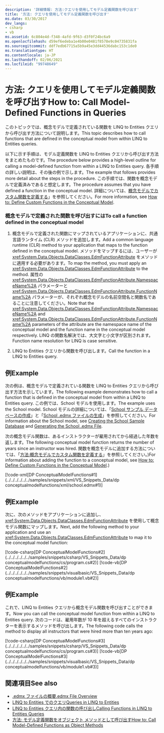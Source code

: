 ```yaml
---
description: '詳細情報: 方法:クエリを使用してモデル定義関数を呼び出す'
title: '方法: クエリを使用してモデル定義関数を呼び出す'
ms.date: 03/30/2017
dev_langs:
- csharp
- vb
ms.assetid: 6c804e4d-f348-4afd-9f63-d3f0f24bc6a9
ms.openlocfilehash: d59ef6edeba1e4b00e0481f8578e9c04735831fa
ms.sourcegitcommit: ddf7edb67715a5b9a45e3dd44536dabc153c1de0
ms.translationtype: HT
ms.contentlocale: ja-JP
ms.lasthandoff: 02/06/2021
ms.locfileid: "99748649"
---
```

# <a name="how-to-call-model-defined-functions-in-queries"></a><span data-ttu-id="a18c8-103">方法: クエリを使用してモデル定義関数を呼び出す</span><span class="sxs-lookup"><span data-stu-id="a18c8-103">How to: Call Model-Defined Functions in Queries</span></span>

<span data-ttu-id="a18c8-104">このトピックでは、概念モデルで定義されている関数を LINQ to Entities クエリから呼び出す方法について説明します。</span><span class="sxs-lookup"><span data-stu-id="a18c8-104">This topic describes how to call functions that are defined in the conceptual model from within LINQ to Entities queries.</span></span>  
  
 <span data-ttu-id="a18c8-105">以下に示す手順は、モデル定義関数を LINQ to Entities クエリから呼び出す方法をまとめたものです。</span><span class="sxs-lookup"><span data-stu-id="a18c8-105">The procedure below provides a high-level outline for calling a model-defined function from within a LINQ to Entities query.</span></span> <span data-ttu-id="a18c8-106">各手順の詳しい説明は、その後の例で示します。</span><span class="sxs-lookup"><span data-stu-id="a18c8-106">The example that follows provides more detail about the steps in the procedure.</span></span> <span data-ttu-id="a18c8-107">この手順では、関数を概念モデルで定義済みであると想定します。</span><span class="sxs-lookup"><span data-stu-id="a18c8-107">The procedure assumes that you have defined a function in the conceptual model.</span></span> <span data-ttu-id="a18c8-108">詳細については、[概念モデルでカスタム関数を定義する](/previous-versions/dotnet/netframework-4.0/dd456812(v=vs.100))」を参照してください。</span><span class="sxs-lookup"><span data-stu-id="a18c8-108">For more information, see [How to: Define Custom Functions in the Conceptual Model](/previous-versions/dotnet/netframework-4.0/dd456812(v=vs.100)).</span></span>  
  
### <a name="to-call-a-function-defined-in-the-conceptual-model"></a><span data-ttu-id="a18c8-109">概念モデルで定義された関数を呼び出すには</span><span class="sxs-lookup"><span data-stu-id="a18c8-109">To call a function defined in the conceptual model</span></span>  
  
1. <span data-ttu-id="a18c8-110">概念モデルで定義された関数にマップされているアプリケーションに、共通言語ランタイム (CLR) メソッドを追加します。</span><span class="sxs-lookup"><span data-stu-id="a18c8-110">Add a common language runtime (CLR) method to your application that maps to the function defined in the conceptual model.</span></span> <span data-ttu-id="a18c8-111">メソッドをマップするには、ユーザーが <xref:System.Data.Objects.DataClasses.EdmFunctionAttribute> をメソッドに適用する必要があります。</span><span class="sxs-lookup"><span data-stu-id="a18c8-111">To map the method, you must apply an <xref:System.Data.Objects.DataClasses.EdmFunctionAttribute> to the method.</span></span> <span data-ttu-id="a18c8-112">属性の <xref:System.Data.Objects.DataClasses.EdmFunctionAttribute.NamespaceName%2A> パラメーターと <xref:System.Data.Objects.DataClasses.EdmFunctionAttribute.FunctionName%2A> パラメーターが、それぞれ概念モデルの名前空間名と関数名であることに注意してください。</span><span class="sxs-lookup"><span data-stu-id="a18c8-112">Note that the <xref:System.Data.Objects.DataClasses.EdmFunctionAttribute.NamespaceName%2A> and <xref:System.Data.Objects.DataClasses.EdmFunctionAttribute.FunctionName%2A> parameters of the attribute are the namespace name of the conceptual model and the function name in the conceptual model respectively.</span></span> <span data-ttu-id="a18c8-113">LINQ の関数名解決では、大文字と小文字が区別されます。</span><span class="sxs-lookup"><span data-stu-id="a18c8-113">Function name resolution for LINQ is case sensitive.</span></span>  
  
2. <span data-ttu-id="a18c8-114">LINQ to Entities クエリから関数を呼び出します。</span><span class="sxs-lookup"><span data-stu-id="a18c8-114">Call the function in a LINQ to Entities query.</span></span>  
  
## <a name="example"></a><span data-ttu-id="a18c8-115">例</span><span class="sxs-lookup"><span data-stu-id="a18c8-115">Example</span></span>  

 <span data-ttu-id="a18c8-116">次の例は、概念モデルで定義されている関数を LINQ to Entities クエリから呼び出す方法を示しています。</span><span class="sxs-lookup"><span data-stu-id="a18c8-116">The following example demonstrates how to call a function that is defined in the conceptual model from within a LINQ to Entities query.</span></span> <span data-ttu-id="a18c8-117">この例では、School モデルを使用します。</span><span class="sxs-lookup"><span data-stu-id="a18c8-117">The example uses the School model.</span></span> <span data-ttu-id="a18c8-118">School モデルの詳細については、「[School サンプル データベースの作成](/previous-versions/dotnet/netframework-4.0/bb399731(v=vs.100))」と「[School .edmx ファイルの生成](/previous-versions/dotnet/netframework-4.0/bb399739(v=vs.100))」を参照してください。</span><span class="sxs-lookup"><span data-stu-id="a18c8-118">For information about the School model, see [Creating the School Sample Database](/previous-versions/dotnet/netframework-4.0/bb399731(v=vs.100)) and [Generating the School .edmx File](/previous-versions/dotnet/netframework-4.0/bb399739(v=vs.100)).</span></span>  
  
 <span data-ttu-id="a18c8-119">次の概念モデル関数は、あるインストラクターが雇用されてから経過した年数を返します。</span><span class="sxs-lookup"><span data-stu-id="a18c8-119">The following conceptual model function returns the number of years since an instructor was hired.</span></span> <span data-ttu-id="a18c8-120">関数を概念モデルに追加する方法については、「[方法:概念モデルでカスタム関数を定義する](/previous-versions/dotnet/netframework-4.0/dd456812(v=vs.100))」を参照してください。)</span><span class="sxs-lookup"><span data-stu-id="a18c8-120">For information about adding the function to a conceptual model, see [How to: Define Custom Functions in the Conceptual Model](/previous-versions/dotnet/netframework-4.0/dd456812(v=vs.100)).)</span></span>  
  
 [!code-xml[DP ConceptualModelFunctions#1](../../../../../../samples/snippets/xml/VS_Snippets_Data/dp conceptualmodelfunctions/xml/school.edmx#1)]
  
## <a name="example"></a><span data-ttu-id="a18c8-121">例</span><span class="sxs-lookup"><span data-stu-id="a18c8-121">Example</span></span>  

 <span data-ttu-id="a18c8-122">次に、次のメソッドをアプリケーションに追加し、<xref:System.Data.Objects.DataClasses.EdmFunctionAttribute> を使用して概念モデル関数にマップします。</span><span class="sxs-lookup"><span data-stu-id="a18c8-122">Next, add the following method to your application and use an <xref:System.Data.Objects.DataClasses.EdmFunctionAttribute> to map it to the conceptual model function:</span></span>  
  
 [!code-csharp[DP ConceptualModelFunctions#2](../../../../../../samples/snippets/csharp/VS_Snippets_Data/dp conceptualmodelfunctions/cs/program.cs#2)]
 [!code-vb[DP ConceptualModelFunctions#2](../../../../../../samples/snippets/visualbasic/VS_Snippets_Data/dp conceptualmodelfunctions/vb/module1.vb#2)]  
  
## <a name="example"></a><span data-ttu-id="a18c8-123">例</span><span class="sxs-lookup"><span data-stu-id="a18c8-123">Example</span></span>  

 <span data-ttu-id="a18c8-124">これで、LINQ to Entities クエリから概念モデル関数を呼び出すことができます。</span><span class="sxs-lookup"><span data-stu-id="a18c8-124">Now you can call the conceptual model function from within a LINQ to Entities query.</span></span> <span data-ttu-id="a18c8-125">次のコードは、雇用年数が 10 年を超えるすべてのインストラクターを表示するメソッドを呼び出します。</span><span class="sxs-lookup"><span data-stu-id="a18c8-125">The following code calls the method to display all instructors that were hired more than ten years ago:</span></span>  
  
 [!code-csharp[DP ConceptualModelFunctions#3](../../../../../../samples/snippets/csharp/VS_Snippets_Data/dp conceptualmodelfunctions/cs/program.cs#3)]
 [!code-vb[DP ConceptualModelFunctions#3](../../../../../../samples/snippets/visualbasic/VS_Snippets_Data/dp conceptualmodelfunctions/vb/module1.vb#3)]  
  
## <a name="see-also"></a><span data-ttu-id="a18c8-126">関連項目</span><span class="sxs-lookup"><span data-stu-id="a18c8-126">See also</span></span>

- <span data-ttu-id="a18c8-127">[.edmx ファイルの概要](/previous-versions/dotnet/netframework-4.0/cc982042(v=vs.100))</span><span class="sxs-lookup"><span data-stu-id="a18c8-127">[.edmx File Overview](/previous-versions/dotnet/netframework-4.0/cc982042(v=vs.100))</span></span>
- [<span data-ttu-id="a18c8-128">LINQ to Entities でのクエリ</span><span class="sxs-lookup"><span data-stu-id="a18c8-128">Queries in LINQ to Entities</span></span>](queries-in-linq-to-entities.md)
- [<span data-ttu-id="a18c8-129">LINQ to Entities クエリ内の関数の呼び出し</span><span class="sxs-lookup"><span data-stu-id="a18c8-129">Calling Functions in LINQ to Entities Queries</span></span>](calling-functions-in-linq-to-entities-queries.md)
- [<span data-ttu-id="a18c8-130">方法: モデル定義関数をオブジェクト メソッドとして呼び出す</span><span class="sxs-lookup"><span data-stu-id="a18c8-130">How to: Call Model-Defined Functions as Object Methods</span></span>](how-to-call-model-defined-functions-as-object-methods.md)
